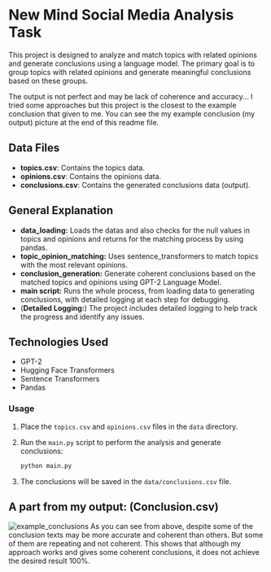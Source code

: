 # New Mind Social Media Analysis Task

This project is designed to analyze and match topics with related opinions and generate conclusions using a language model. The primary goal is to group topics with related opinions and generate meaningful conclusions based on these groups.

The output is not perfect and may be lack of coherence and accuracy... I tried some approaches but this project is the closest to the example conclusion that given to me. You can see the my example conclusion (my output) picture at the end of this readme file.


## Data Files

- **topics.csv**: Contains the topics data.
- **opinions.csv**: Contains the opinions data.
- **conclusions.csv**: Contains the generated conclusions data (output).

## General Explanation

- **data_loading:**  Loads the datas and also checks for the null values in topics and opinions and returns for the matching process by using pandas.
- **topic_opinion_matching:** Uses sentence_transformers to match topics with the most relevant opinions.
- **conclusion_generation:** Generate coherent conclusions based on the matched topics and opinions using GPT-2 Language Model.
- **main script:** Runs the whole process, from loading data to generating conclusions, with detailed logging at each step for debugging.
- (**Detailed Logging:**) The project includes detailed logging to help track the progress and identify any issues.

## Technologies Used

- GPT-2
- Hugging Face Transformers
- Sentence Transformers
- Pandas

### Usage

1. Place the `topics.csv` and `opinions.csv` files in the `data` directory.

2. Run the `main.py` script to perform the analysis and generate conclusions:
    ```bash
    python main.py
    ```

3. The conclusions will be saved in the `data/conclusions.csv` file.


## A part from my output: (Conclusion.csv)
![example_conclusions](https://github.com/ob06/newmind_task/assets/87376313/e47f9b70-cce0-42b3-9442-068828dc22ac)
As you can see from above, despite some of the conclusion texts may be more accurate and coherent than others. But some of them are repeating and not coherent. This shows that although my approach works and gives some coherent conclusions, it does not achieve the desired result 100%.
